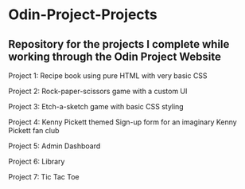 # Odin-Project-Projects

## Repository for the projects I complete while working through the Odin Project Website

Project 1: Recipe book using pure HTML with very basic CSS

Project 2: Rock-paper-scissors game with a custom UI

Project 3: Etch-a-sketch game with basic CSS styling

Project 4: Kenny Pickett themed Sign-up form for an imaginary Kenny Pickett fan club

Project 5: Admin Dashboard

Project 6: Library

Project 7: Tic Tac Toe